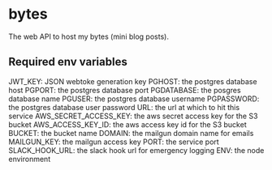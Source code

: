 # bytes

The web API to host my bytes (mini blog posts).

## Required env variables

JWT_KEY: JSON webtoke generation key
PGHOST: the postgres database host
PGPORT: the postgres database port
PGDATABASE: the posgres database name
PGUSER: the postgres database username
PGPASSWORD: the postgres database user password
URL: the url at which to hit this service
AWS_SECRET_ACCESS_KEY: the aws secret access key for the S3 bucket
AWS_ACCESS_KEY_ID: the aws access key id for the S3 bucket
BUCKET: the bucket name
DOMAIN: the mailgun domain name for emails
MAILGUN_KEY: the mailgun access key
PORT: the service port
SLACK_HOOK_URL: the slack hook url for emergency logging
ENV: the node environment
